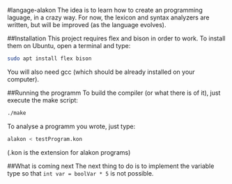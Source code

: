 #langage-alakon
The idea is to learn how to create an programming laguage, in a crazy way.
For now, the lexicon and syntax analyzers are written, but will be improved (as the language evolves).

##Installation
This project requires flex and bison in order to work.
To install them on Ubuntu, open a terminal and type:
```bash
sudo apt install flex bison
```
You will also need gcc (which should be already installed on your computer).

##Running the programm
To build the compiler (or what there is of it), just execute the make script:
```bash
./make
```
To analyse a programm you wrote, just type:
```bash
alakon < testProgram.kon
```
(.kon is the extension for alakon programs)

##What is coming next
The next thing to do is to implement the variable type so that `int var = boolVar * 5` is not possible.
